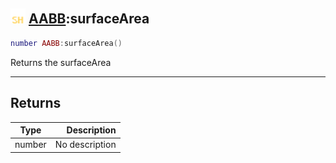 ## <img src="../../.gitbook/assets/shared.png" width="24" height=24 /> [AABB](https://iaswiki.rawr.dev/readme/aabb):surfaceArea

```lua
number AABB:surfaceArea()
```

Returns the surfaceArea

------
## Returns

| Type   | Description |
| ------ | ----------: |
| number | No description |

